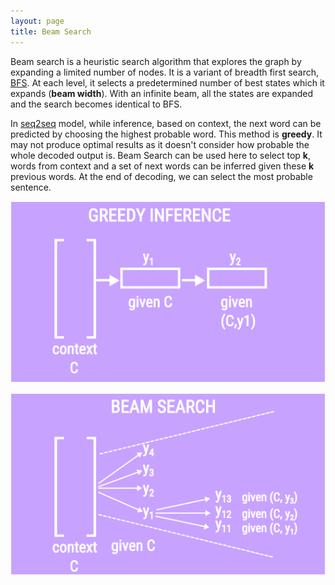 ```yaml
---
layout: page
title: Beam Search
---
```


Beam search is a heuristic search algorithm that explores the graph by expanding a limited number of nodes. It is a variant of breadth first search, [BFS](). At each level, it selects a predetermined number of best states which it expands (**beam width**). With an infinite beam, all the states are expanded and the search becomes identical to BFS. 

In [seq2seq](#) model, while inference, based on context, the next word can be predicted by choosing the highest probable word. This method is **greedy**. It may not produce optimal results as it doesn't consider how probable the whole decoded output is. Beam Search can be used here to select top **k**, words from context and a set of next words can be inferred given these **k** previous words. At the end of decoding, we can select the most probable sentence.

![](/img/graph/greedy.png)

![](/img/graph/beamsearch.png)
